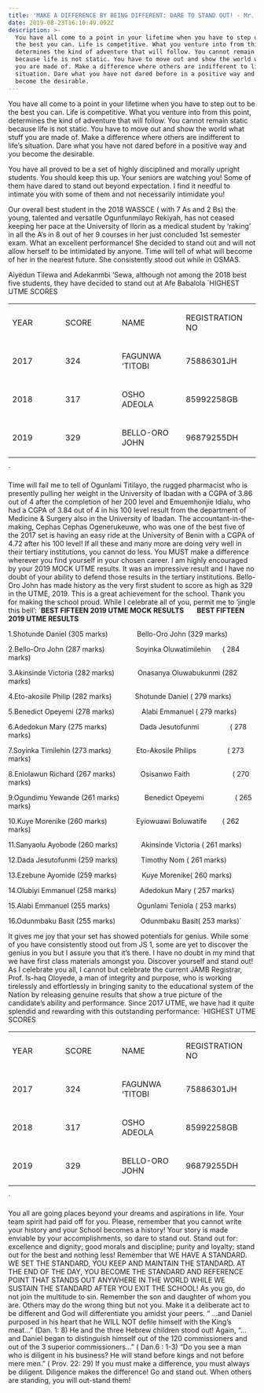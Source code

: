 ```yaml
---
title: 'MAKE A DIFFERENCE BY BEING DIFFERENT: DARE TO STAND OUT! - Mr. O. O. Osisanwo'
date: 2019-08-23T16:10:49.092Z
description: >-
  You have all come to a point in your lifetime when you have to step out to be
  the best you can. Life is competitive. What you venture into from this point,
  determines the kind of adventure that will follow. You cannot remain static
  because life is not static. You have to move out and show the world what stuff
  you are made of. Make a difference where others are indifferent to life’s
  situation. Dare what you have not dared before in a positive way and you
  become the desirable.
---
```

You have all come to a point in your lifetime when you have to step out to be the best you can. Life is competitive. What you venture into from this point, determines the kind of adventure that will follow. You cannot remain static because life is not static. You have to move out and show the world what stuff you are made of. Make a difference where others are indifferent to life’s situation. Dare what you have not dared before in a positive way and you become the desirable. 

You have all proved to be a set of highly disciplined and morally upright students. You should keep this up. Your seniors are watching you! Some of them have dared to stand out beyond expectation. I find it needful to intimate you with some of them and not necessarily intimidate you!

Our overall best  student in the 2018 WASSCE  ( with 7 As and 2 Bs) the young, talented and versatile  Ogunfunmilayo Rekiyah, has not ceased keeping  her pace at the University of Ilorin as a medical student by ‘raking’ in all the A’s in 8 out of her 9 courses in her just concluded 1st semester exam. What an excellent performance! She decided to stand out and will not allow herself to be intimidated by anyone. Time will tell of what will become of her in the nearest future. She consistently stood out while in OSMAS.

Aiyedun Tilewa and Adekanmbi ‘Sewa, although not among the 2018 best five students, they have decided to stand out at Afe Babalola 
`HIGHEST UTME SCORES

<table>

<tbody>

<tr>

<td width="160">

YEAR

</td>

<td width="160">

SCORE

</td>

<td width="160">

NAME

</td>

<td width="160">

REGISTRATION NO

</td>

</tr>

<tr>

<td width="160">2017</td>

<td width="160">324</td>

<td width="160">

FAGUNWA ‘TITOBI

</td>

<td width="160">

75886301JH

</td>

</tr>

<tr>

<td width="160">

2018

</td>

<td width="160">

317

</td>

<td width="160">

OSHO ADEOLA

</td>

<td width="160">

85992258GB

</td>

</tr>

<tr>

<td width="160">

2019

</td>

<td width="160">

329

</td>

<td width="160">

BELLO-ORO JOHN

</td>

<td width="160">

96879255DH

</td>

</tr>

</tbody>

</table>`

Time will fail me to tell of Ogunlami Titilayo, the rugged pharmacist who is presently pulling her weight in the University of Ibadan with a CGPA of 3.86 out of 4 after the completion of her 200 level and Emuemhonjie Idialu, who had a CGPA of 3.84 out of 4 in his 100 level result from the department of Medicine & Surgery also in the University of Ibadan. The accountant-in-the-making, Cephas  Cephas  Ogenerukeuwe, who was  one of the best five of the 2017 set is having an easy ride at the University of Benin with a CGPA of 4.72 after his 100 level!
If all these and many more are doing very well in their tertiary institutions, you cannot do less. You MUST make a difference wherever you find yourself in your chosen career. I am highly encouraged by your 2019 MOCK UTME results. It was an impressive result and I have no doubt of your ability to defend those results in the tertiary institutions. Bello-Oro John has made history as the very first student to score as high as 329 in the UTME, 2019. This is a great achievement for the school. Thank you for making the school proud.  While I celebrate all of you, permit me to ‘jingle this bell’:
`**BEST FIFTEEN 2019 UTME MOCK RESULTS        BEST FIFTEEN 2019 UTME RESULTS**


1.Shotunde Daniel (305 marks)               Bello-Oro John (329 marks)

2.Bello-Oro John (287 marks)                Soyinka Oluwatimilehin      ( 284 marks)

3.Akinsinde Victoria (282 marks)            Onasanya Oluwabukunmi (282 marks)

4.Eto-akosile Philip (282 marks)            Shotunde Daniel ( 279 marks)

5.Benedict Opeyemi (278 marks)              Alabi Emmanuel ( 279 marks)

6.Adedokun Mary (275 marks)                 Dada Jesutofunmi                ( 278 marks)

7.Soyinka Timilehin (273 marks)             Eto-Akosile Philips                ( 273 marks)

8.Eniolawun Richard (267 marks)             Osisanwo Faith                      ( 270 marks)

9.Ogundimu Yewande (261 marks)             Benedict Opeyemi                ( 265 marks)

10.Kuye Morenike (260 marks)               Eyiowuawi Boluwatife        ( 262 marks)

11.Sanyaolu Ayobode (260 marks)            Akinsinde Victoria ( 261 marks)

12.Dada Jesutofunmi (259 marks)            Timothy Nom ( 261 marks)

13.Ezebune Ayomide (259 marks)             Kuye Morenike( 260 marks)

14.Olubiyi Emmanuel (258 marks)            Adedokun Mary ( 257 marks)

15.Alabi Emmanuel (255 marks)              Ogunlami Teniola ( 253 marks)

16.Odunmbaku Basit (255 marks)             Odunmbaku Basit( 253 marks)`

It gives me joy that your set has showed potentials for genius. While some of you have consistently stood out from JS 1, some are yet to discover the genius in you but I assure you that it’s there. I have no doubt in my mind that we have first class materials amongst you. Discover yourself and stand out! 
As I celebrate you all, I cannot but celebrate the current JAMB Registrar, Prof. Is-haq Oloyede, a man of integrity and purpose, who is working tirelessly and effortlessly in bringing sanity to the educational system of the Nation by releasing genuine results that show a true picture of the candidate’s ability and performance. Since 2017 UTME, we have had it quite splendid and rewarding with this outstanding performance:
`HIGHEST UTME SCORES

<table>

<tbody>

<tr>

<td width="160">

YEAR

</td>

<td width="160">

SCORE

</td>

<td width="160">

NAME

</td>

<td width="160">

REGISTRATION NO

</td>

</tr>

<tr>

<td width="160">

2017

</td>

<td width="160">

324

</td>

<td width="160">

FAGUNWA ‘TITOBI

</td>

<td width="160">

75886301JH

</td>

</tr>

<tr>

<td width="160">

2018

</td>

<td width="160">

317

</td>

<td width="160">

OSHO ADEOLA

</td>

<td width="160">

85992258GB

</td>

</tr>

<tr>

<td width="160">

2019

</td>

<td width="160">

329

</td>

<td width="160">

BELLO-ORO JOHN

</td>

<td width="160">

96879255DH

</td>

</tr>

</tbody>

</table>`

You all are going places beyond your dreams and aspirations in life. Your team spirit had paid off for you. Please, remember that you cannot write your history and your School becomes a history! Your story is made enviable by your accomplishments, so dare to stand out. Stand out for:
 excellence and dignity;
good morals and discipline;
purity and loyalty;
stand out for the best and nothing less!
Remember that WE HAVE A STANDARD. WE SET THE STANDARD, YOU KEEP AND MAINTAIN THE STANDARD.
AT THE END OF THE DAY, YOU BECOME THE STANDARD AND REFERENCE POINT THAT STANDS OUT ANYWHERE IN THE WORLD WHILE WE SUSTAIN THE STANDARD AFTER YOU EXIT THE SCHOOL!
As you go, do not join the multitude to sin. Remember the son and daughter of whom you are. Others may do the wrong thing but not you. Make it a deliberate act to be different and God will differentiate you amidst your peers.
“ …and Daniel purposed in his heart that he WILL NOT defile himself with the King’s meat…” (Dan. 1: 8) He and the three Hebrew children stood out!
Again, “…and Daniel began to distinguish himself out of the 120 commissioners and out of the 3 superior commissioners…” ( Dan.6 : 1-3)
“Do you see a man who is diligent in his business? He will stand before kings and not before mere men.” ( Prov. 22: 29)
If you must make a difference, you must always be diligent. Diligence makes the difference!
Go and stand out. When others are standing, you will out-stand them!
